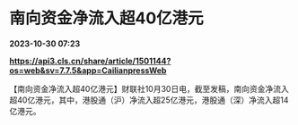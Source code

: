 # 南向资金净流入超40亿港元

**2023-10-30 07:23**

**https://api3.cls.cn/share/article/1501144?os=web&sv=7.7.5&app=CailianpressWeb**

【南向资金净流入超40亿港元】财联社10月30日电，截至发稿，南向资金净流入超40亿港元，其中，港股通（沪）净流入超25亿港元，港股通（深）净流入超14亿港元。